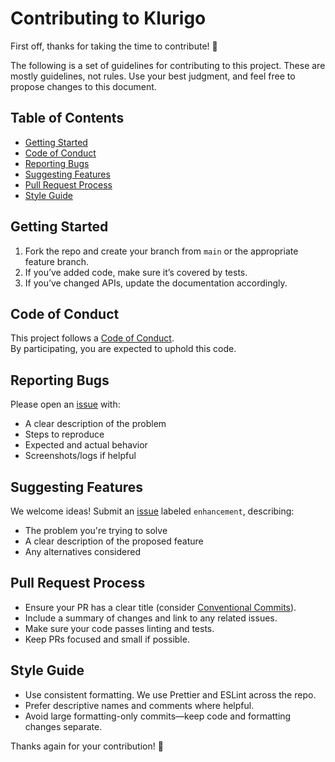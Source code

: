 # Contributing to Klurigo

First off, thanks for taking the time to contribute! 🎉

The following is a set of guidelines for contributing to this project. These are mostly guidelines, not rules. Use your best judgment, and feel free to propose changes to this document.

## Table of Contents

- [Getting Started](#getting-started)
- [Code of Conduct](#code-of-conduct)
- [Reporting Bugs](#reporting-bugs)
- [Suggesting Features](#suggesting-features)
- [Pull Request Process](#pull-request-process)
- [Style Guide](#style-guide)

## Getting Started

1. Fork the repo and create your branch from `main` or the appropriate feature branch.
2. If you’ve added code, make sure it’s covered by tests.
3. If you’ve changed APIs, update the documentation accordingly.

## Code of Conduct

This project follows a [Code of Conduct](./.github/CODE_OF_CONDUCT.md).  
By participating, you are expected to uphold this code.

## Reporting Bugs

Please open an [issue](https://github.com/emilhornlund/quiz/issues/new) with:

- A clear description of the problem
- Steps to reproduce
- Expected and actual behavior
- Screenshots/logs if helpful

## Suggesting Features

We welcome ideas! Submit an [issue](https://github.com/emilhornlund/quiz/issues/new) labeled `enhancement`, describing:

- The problem you're trying to solve
- A clear description of the proposed feature
- Any alternatives considered

## Pull Request Process

- Ensure your PR has a clear title (consider [Conventional Commits](https://www.conventionalcommits.org/)).
- Include a summary of changes and link to any related issues.
- Make sure your code passes linting and tests.
- Keep PRs focused and small if possible.

## Style Guide

- Use consistent formatting. We use Prettier and ESLint across the repo.
- Prefer descriptive names and comments where helpful.
- Avoid large formatting-only commits—keep code and formatting changes separate.

Thanks again for your contribution! 🙌
